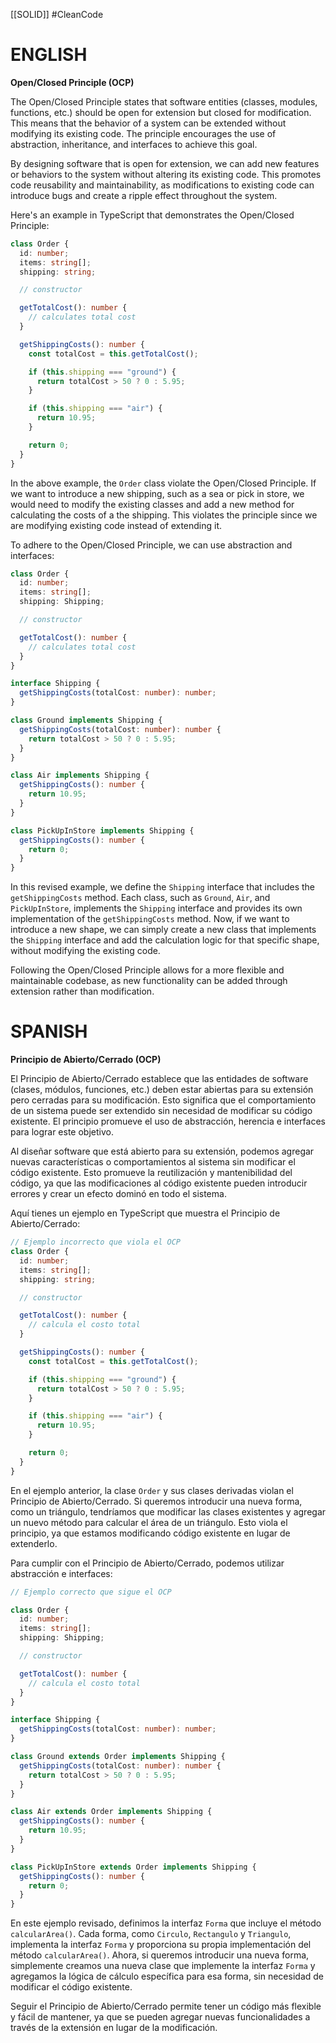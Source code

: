  [[SOLID]] #CleanCode

# ENGLISH

**Open/Closed Principle (OCP)**

The Open/Closed Principle states that software entities (classes, modules, functions, etc.) should be open for extension but closed for modification. This means that the behavior of a system can be extended without modifying its existing code. The principle encourages the use of abstraction, inheritance, and interfaces to achieve this goal.

By designing software that is open for extension, we can add new features or behaviors to the system without altering its existing code. This promotes code reusability and maintainability, as modifications to existing code can introduce bugs and create a ripple effect throughout the system.

Here's an example in TypeScript that demonstrates the Open/Closed Principle:

```ts
class Order {
  id: number;
  items: string[];
  shipping: string;

  // constructor

  getTotalCost(): number {
    // calculates total cost
  }

  getShippingCosts(): number {
    const totalCost = this.getTotalCost();

    if (this.shipping === "ground") {
      return totalCost > 50 ? 0 : 5.95;
    }

    if (this.shipping === "air") {
      return 10.95;
    }

    return 0;
  }
}
```


In the above example, the `Order` class violate the Open/Closed Principle. If we want to introduce a new shipping, such as a sea or pick in store, we would need to modify the existing classes and add a new method for calculating the costs of a the shipping. This violates the principle since we are modifying existing code instead of extending it.

To adhere to the Open/Closed Principle, we can use abstraction and interfaces:

```ts
class Order {
  id: number;
  items: string[];
  shipping: Shipping;

  // constructor

  getTotalCost(): number {
    // calculates total cost
  }
}

interface Shipping {
  getShippingCosts(totalCost: number): number;
}

class Ground implements Shipping {
  getShippingCosts(totalCost: number): number {
    return totalCost > 50 ? 0 : 5.95;
  }
}

class Air implements Shipping {
  getShippingCosts(): number {
    return 10.95;
  }
}

class PickUpInStore implements Shipping {
  getShippingCosts(): number {
    return 0;
  }
}
```

In this revised example, we define the `Shipping` interface that includes the `getShippingCosts` method. Each class, such as `Ground`, `Air`, and `PickUpInStore`, implements the `Shipping` interface and provides its own implementation of the `getShippingCosts` method. Now, if we want to introduce a new shape, we can simply create a new class that implements the `Shipping` interface and add the calculation logic for that specific shape, without modifying the existing code.

Following the Open/Closed Principle allows for a more flexible and maintainable codebase, as new functionality can be added through extension rather than modification.

# SPANISH
**Principio de Abierto/Cerrado (OCP)**

El Principio de Abierto/Cerrado establece que las entidades de software (clases, módulos, funciones, etc.) deben estar abiertas para su extensión pero cerradas para su modificación. Esto significa que el comportamiento de un sistema puede ser extendido sin necesidad de modificar su código existente. El principio promueve el uso de abstracción, herencia e interfaces para lograr este objetivo.

Al diseñar software que está abierto para su extensión, podemos agregar nuevas características o comportamientos al sistema sin modificar el código existente. Esto promueve la reutilización y mantenibilidad del código, ya que las modificaciones al código existente pueden introducir errores y crear un efecto dominó en todo el sistema.

Aquí tienes un ejemplo en TypeScript que muestra el Principio de Abierto/Cerrado:

```ts
// Ejemplo incorrecto que viola el OCP
class Order {
  id: number;
  items: string[];
  shipping: string;

  // constructor

  getTotalCost(): number {
    // calcula el costo total
  }

  getShippingCosts(): number {
    const totalCost = this.getTotalCost();

    if (this.shipping === "ground") {
      return totalCost > 50 ? 0 : 5.95;
    }

    if (this.shipping === "air") {
      return 10.95;
    }

    return 0;
  }
}
```

En el ejemplo anterior, la clase `Order` y sus clases derivadas violan el Principio de Abierto/Cerrado. Si queremos introducir una nueva forma, como un triángulo, tendríamos que modificar las clases existentes y agregar un nuevo método para calcular el área de un triángulo. Esto viola el principio, ya que estamos modificando código existente en lugar de extenderlo.

Para cumplir con el Principio de Abierto/Cerrado, podemos utilizar abstracción e interfaces:

```ts
// Ejemplo correcto que sigue el OCP

class Order {
  id: number;
  items: string[];
  shipping: Shipping;

  // constructor

  getTotalCost(): number {
    // calcula el costo total
  }
}

interface Shipping {
  getShippingCosts(totalCost: number): number;
}

class Ground extends Order implements Shipping {
  getShippingCosts(totalCost: number): number {
    return totalCost > 50 ? 0 : 5.95;
  }
}

class Air extends Order implements Shipping {
  getShippingCosts(): number {
    return 10.95;
  }
}

class PickUpInStore extends Order implements Shipping {
  getShippingCosts(): number {
    return 0;
  }
}
```

En este ejemplo revisado, definimos la interfaz `Forma` que incluye el método `calcularArea()`. Cada forma, como `Circulo`, `Rectangulo` y `Triangulo`, implementa la interfaz `Forma` y proporciona su propia implementación del método `calcularArea()`. Ahora, si queremos introducir una nueva forma, simplemente creamos una nueva clase que implemente la interfaz `Forma` y agregamos la lógica de cálculo específica para esa forma, sin necesidad de modificar el código existente.

Seguir el Principio de Abierto/Cerrado permite tener un código más flexible y fácil de mantener, ya que se pueden agregar nuevas funcionalidades a través de la extensión en lugar de la modificación.